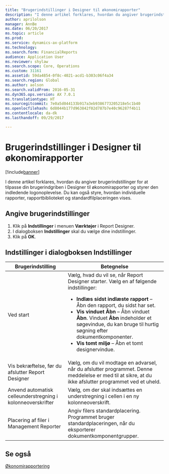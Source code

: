 ```yaml
---
title: "Brugerindstillinger i Designer til økonomirapporter"
description: "I denne artikel forklares, hvordan du angiver brugerindstillinger for at tilpasse din brugerindgriben i Designer til økonomirapporter og styrer den indledende logonoplevelse. Du kan også styre, hvordan individuelle rapporter, rapportbiblioteket og standardfilplaceringen vises."
author: aprilolson
manager: AnnBe
ms.date: 06/20/2017
ms.topic: article
ms.prod: 
ms.service: dynamics-ax-platform
ms.technology: 
ms.search.form: FinancialReports
audience: Application User
ms.reviewer: shylaw
ms.search.scope: Core, Operations
ms.custom: 31161
ms.assetid: 59da4854-0f8c-4021-acd1-b303c06f4a34
ms.search.region: Global
ms.author: aolson
ms.search.validFrom: 2016-05-31
ms.dyn365.ops.version: AX 7.0.1
ms.translationtype: HT
ms.sourcegitcommit: 7e0a5d044133b917a3eb9386773205218e5c1b40
ms.openlocfilehash: 6d8044b177d963842f02d787b7e40c96287f4b11
ms.contentlocale: da-dk
ms.lasthandoff: 09/29/2017

---
```


# <a name="user-preferences-in-financial-report-designer"></a>Brugerindstillinger i Designer til økonomirapporter

[!include[banner](../includes/banner.md)]


I denne artikel forklares, hvordan du angiver brugerindstillinger for at tilpasse din brugerindgriben i Designer til økonomirapporter og styrer den indledende logonoplevelse. Du kan også styre, hvordan individuelle rapporter, rapportbiblioteket og standardfilplaceringen vises. 

<a name="set-user-preferences"></a>Angive brugerindstillinger
--------------------

1.  Klik på **Indstillinger** i menuen **Værktøjer** i Report Designer.
2.  I dialogboksen **Indstillinger** skal du vælge dine indstillinger.
3.  Klik på **OK**.

## <a name="options-dialog-box-options"></a>Indstillinger i dialogboksen Indstillinger
<table>
<thead>
<tr class="header">
<th>Brugerindstilling</th>
<th>Betegnelse</th>
</tr>
</thead>
<tbody>
<tr class="odd">
<td>Ved start</td>
<td>Vælg, hvad du vil se, når Report Designer starter. Vælg en af følgende indstillinger:
<ul>
<li><strong>Indlæs sidst indlæste rapport</strong> – Åbn den rapport, du sidst har set.</li>
<li><strong>Vis vinduet Åbn</strong> – Åbn vinduet <strong>Åbn</strong>. Vinduet <strong>Åbn</strong> indeholder et søgevindue, du kan bruge til hurtig søgning efter dokumentkomponenter.</li>
<li><strong>Vis tomt miljø</strong> – Åbn et tomt designervindue.</li>
</ul></td>
</tr>
<tr class="even">
<td>Vis bekræftelse, før du afslutter Report Designer</td>
<td>Vælg, om du vil modtage en advarsel, når du afslutter programmet. Denne meddelelse er med til at sikre, at du ikke afslutter programmet ved et uheld.</td>
</tr>
<tr class="odd">
<td>Anvend automatisk celleunderstregning i kolonneoverskrifter</td>
<td>Vælg, om der skal indsættes en understregning i cellen i en ny kolonneoverskrift.</td>
</tr>
<tr class="even">
<td>Placering af filer i Management Reporter</td>
<td>Angiv filers standardplacering. Programmet bruger standardplaceringen, når du eksporterer dokumentkomponentgrupper.</td>
</tr>
</tbody>
</table>



<a name="see-also"></a>Se også
--------

[Økonomirapportering](financial-reporting-intro.md)




